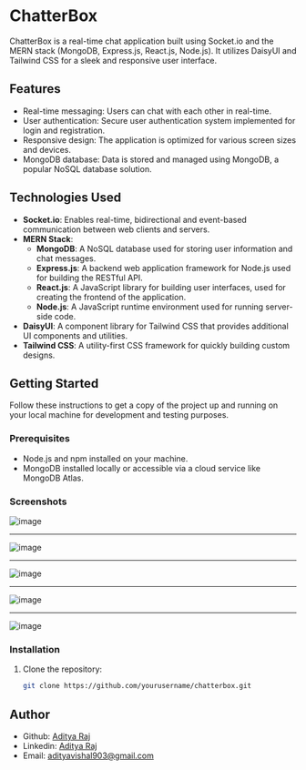 # ChatterBox

ChatterBox is a real-time chat application built using Socket.io and the MERN stack (MongoDB, Express.js, React.js, Node.js). It utilizes DaisyUI and Tailwind CSS for a sleek and responsive user interface.

## Features

- Real-time messaging: Users can chat with each other in real-time.
- User authentication: Secure user authentication system implemented for login and registration.
- Responsive design: The application is optimized for various screen sizes and devices.
- MongoDB database: Data is stored and managed using MongoDB, a popular NoSQL database solution.

## Technologies Used

- **Socket.io**: Enables real-time, bidirectional and event-based communication between web clients and servers.
- **MERN Stack**:
  - **MongoDB**: A NoSQL database used for storing user information and chat messages.
  - **Express.js**: A backend web application framework for Node.js used for building the RESTful API.
  - **React.js**: A JavaScript library for building user interfaces, used for creating the frontend of the application.
  - **Node.js**: A JavaScript runtime environment used for running server-side code.
- **DaisyUI**: A component library for Tailwind CSS that provides additional UI components and utilities.
- **Tailwind CSS**: A utility-first CSS framework for quickly building custom designs.

## Getting Started

Follow these instructions to get a copy of the project up and running on your local machine for development and testing purposes.

### Prerequisites

- Node.js and npm installed on your machine.
- MongoDB installed locally or accessible via a cloud service like MongoDB Atlas.

###  Screenshots 
![image](https://github.com/RajAditya01/ChatterBox/assets/101439988/531eaca4-7b66-4a94-b2c7-010a34e46da5)
---- -
![image](https://github.com/RajAditya01/ChatterBox/assets/101439988/6f04f8c9-73de-4691-96a2-8b71c7aff6a5)
---- -
![image](https://github.com/RajAditya01/ChatterBox/assets/101439988/4ccd90f5-b751-4429-bfe4-aee3731f2bdf)
---- -
![image](https://github.com/RajAditya01/ChatterBox/assets/101439988/efb60e2b-7baa-45e4-9291-82fc938e1e60)
---- -
![image](https://github.com/RajAditya01/RealRentalHub/assets/101439988/f5b65caf-a398-4d8c-9da2-9ab22eb9fd23)

### Installation

1. Clone the repository:

   ```bash
   git clone https://github.com/yourusername/chatterbox.git

## Author

- Github: [Aditya Raj](https://github.com/RajAditya01)
- Linkedin: [Aditya Raj](https://www.linkedin.com/in/aditya-raj-aa923721a/)
- Email: [adityavishal903@gmail.com](mailto:adityavishal903@gmail.com)

